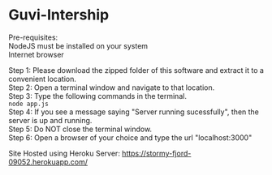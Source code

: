 # Guvi-Intership

Pre-requisites: <br>
NodeJS must be installed on your system <br>
Internet browser <br>

Step 1: Please download the zipped folder of this software and extract it to a convenient location. <br>
Step 2: Open a terminal window and navigate to that location. <br>
Step 3: Type the following commands in the terminal. <br>
        `node app.js` <br>
Step 4: If you see a message saying "Server running sucessfully", then the server is up and running. <br>
Step 5: Do NOT close the terminal window. <br>
Step 6: Open a browser of your choice and type the url "localhost:3000" <br>

Site Hosted using Heroku Server: https://stormy-fjord-09052.herokuapp.com/ 
